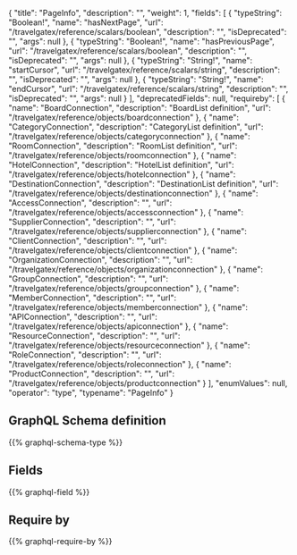 {
  "title": "PageInfo",
  "description": "",
  "weight": 1,
  "fields": [
    {
      "typeString": "Boolean!",
      "name": "hasNextPage",
      "url": "/travelgatex/reference/scalars/boolean",
      "description": "",
      "isDeprecated": "",
      "args": null
    },
    {
      "typeString": "Boolean!",
      "name": "hasPreviousPage",
      "url": "/travelgatex/reference/scalars/boolean",
      "description": "",
      "isDeprecated": "",
      "args": null
    },
    {
      "typeString": "String!",
      "name": "startCursor",
      "url": "/travelgatex/reference/scalars/string",
      "description": "",
      "isDeprecated": "",
      "args": null
    },
    {
      "typeString": "String!",
      "name": "endCursor",
      "url": "/travelgatex/reference/scalars/string",
      "description": "",
      "isDeprecated": "",
      "args": null
    }
  ],
  "deprecatedFields": null,
  "requireby": [
    {
      "name": "BoardConnection",
      "description": "BoardList definition",
      "url": "/travelgatex/reference/objects/boardconnection"
    },
    {
      "name": "CategoryConnection",
      "description": "CategoryList definition",
      "url": "/travelgatex/reference/objects/categoryconnection"
    },
    {
      "name": "RoomConnection",
      "description": "RoomList definition",
      "url": "/travelgatex/reference/objects/roomconnection"
    },
    {
      "name": "HotelConnection",
      "description": "HotelList definition",
      "url": "/travelgatex/reference/objects/hotelconnection"
    },
    {
      "name": "DestinationConnection",
      "description": "DestinationList definition",
      "url": "/travelgatex/reference/objects/destinationconnection"
    },
    {
      "name": "AccessConnection",
      "description": "",
      "url": "/travelgatex/reference/objects/accessconnection"
    },
    {
      "name": "SupplierConnection",
      "description": "",
      "url": "/travelgatex/reference/objects/supplierconnection"
    },
    {
      "name": "ClientConnection",
      "description": "",
      "url": "/travelgatex/reference/objects/clientconnection"
    },
    {
      "name": "OrganizationConnection",
      "description": "",
      "url": "/travelgatex/reference/objects/organizationconnection"
    },
    {
      "name": "GroupConnection",
      "description": "",
      "url": "/travelgatex/reference/objects/groupconnection"
    },
    {
      "name": "MemberConnection",
      "description": "",
      "url": "/travelgatex/reference/objects/memberconnection"
    },
    {
      "name": "APIConnection",
      "description": "",
      "url": "/travelgatex/reference/objects/apiconnection"
    },
    {
      "name": "ResourceConnection",
      "description": "",
      "url": "/travelgatex/reference/objects/resourceconnection"
    },
    {
      "name": "RoleConnection",
      "description": "",
      "url": "/travelgatex/reference/objects/roleconnection"
    },
    {
      "name": "ProductConnection",
      "description": "",
      "url": "/travelgatex/reference/objects/productconnection"
    }
  ],
  "enumValues": null,
  "operator": "type",
  "typename": "PageInfo"
}
## GraphQL Schema definition

{{% graphql-schema-type %}}

## Fields

{{% graphql-field %}}

## Require by

{{% graphql-require-by %}}
